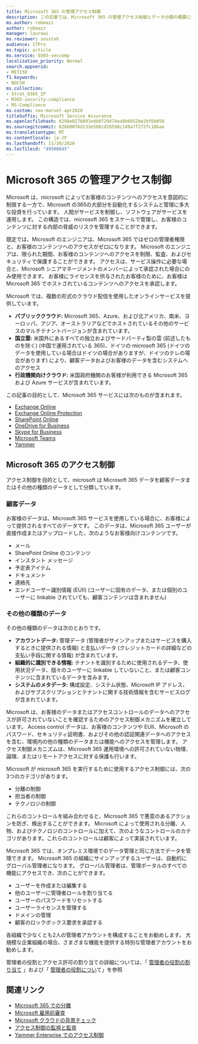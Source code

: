 ```yaml
---
title: Microsoft 365 の管理アクセス制御
description: この記事では、Microsoft 365 の管理アクセス制御とデータ分類の概要について説明します。
ms.author: robmazz
author: robmazz
manager: laurawi
ms.reviewer: sosstah
audience: ITPro
ms.topic: article
ms.service: O365-seccomp
localization_priority: Normal
search.appverid:
- MET150
f1.keywords:
- NOCSH
ms.collection:
- Strat_O365_IP
- M365-security-compliance
- MS-Compliance
ms.custom: seo-marvel-apr2020
titleSuffix: Microsoft Service Assurance
ms.openlocfilehash: 6298e027b891edb0729474ea9b6052be2bf6b056
ms.sourcegitcommit: 626b0076d133e588cd28598c149a7f272fc18bae
ms.translationtype: MT
ms.contentlocale: ja-JP
ms.lasthandoff: 11/30/2020
ms.locfileid: "49508645"
---
```

# <a name="administrative-access-controls-in-microsoft-365"></a>Microsoft 365 の管理アクセス制御 

Microsoft は、microsoft によってお客様のコンテンツへのアクセスを意図的に制限する一方で、Microsoft の365の大部分を自動化するシステムと管理に多大な投資を行っています。 人間がサービスを制御し、ソフトウェアがサービスを運用します。 この構造では、microsoft 365 をスケールで管理し、お客様のコンテンツに対する内部の脅威のリスクを管理することができます。

既定では、Microsoft のエンジニアは、Microsoft 365 ではゼロの管理者権限と、お客様のコンテンツへのアクセスがゼロになります。 Microsoft のエンジニアは、限られた期間、お客様のコンテンツへのアクセスを制限、監査、およびセキュリティで保護することができます。 アクセスは、サービス操作に必要な場合と、Microsoft シニアマネージメントのメンバーによって承認された場合にのみ使用できます。 お客様にライセンスを供与されたお客様のために、お客様は Microsoft 365 でホストされているコンテンツへのアクセスを承認します。

Microsoft では、複数の形式のクラウド配信を使用したオンラインサービスを提供しています。

- **パブリッククラウド:** Microsoft 365、Azure、および北アメリカ、南米、ヨーロッパ、アジア、オーストラリアなどでホストされているその他のサービスのマルチテナントバージョンが含まれています。
- **国立雲:** 米国外にあるすべての独立およびサードパーティ製の雲 (前述したものを除く) (中国で運用されている 365)、ドイツの microsoft 365 (ドイツのデータを使用している場合はドイツの場合がありますが、ドイツのテレの場合があります) により、顧客データおよびお客様のデータを含むシステムへのアクセス
- **行政機関向けクラウド:** 米国政府機関のお客様が利用できる Microsoft 365 および Azure サービスが含まれています。

この記事の目的として、Microsoft 365 サービスには次のものが含まれます。

- [Exchange Online](https://docs.microsoft.com/Exchange/exchange-online)
- [Exchange Online Protection](https://docs.microsoft.com/Office365/SecurityCompliance/eop/exchange-online-protection-overview)
- [SharePoint Online](https://docs.microsoft.com/sharepoint/sharepoint-online)
- [OneDrive for Business](https://docs.microsoft.com/OneDrive/onedrive)
- [Skype for Business](https://docs.microsoft.com/SkypeForBusiness/skype-for-business-online)
- [Microsoft Teams](https://docs.microsoft.com/MicrosoftTeams/Teams-overview)
- [Yammer](https://docs.microsoft.com/yammer/yammer-landing-page)

## <a name="microsoft-365-access-controls"></a>Microsoft 365 のアクセス制御

アクセス制御を目的として、microsoft は Microsoft 365 データを顧客データまたはその他の種類のデータとして分類しています。

### <a name="customer-data"></a>顧客データ

お客様のデータは、Microsoft 365 サービスを使用している場合に、お客様によって提供されるすべてのデータです。 このデータは、Microsoft 365 ユーザーが直接作成またはアップロードした、次のようなお客様向けコンテンツです。

- メール
- SharePoint Online のコンテンツ
- インスタント メッセージ
- 予定表アイテム
- ドキュメント
- 連絡先
- エンドユーザー識別情報 (EUII) (ユーザーに固有のデータ、または個別のユーザーに linkable されていても、顧客コンテンツは含まれません)

### <a name="other-types-of-data"></a>その他の種類のデータ

その他の種類のデータは次のとおりです。

- **アカウントデータ:** 管理データ (管理者がサインアップまたはサービスを購入するときに提供される情報) と支払いデータ (クレジットカードの詳細などの支払い手段に関する情報) が含まれています。
- **組織的に識別できる情報:** テナントを識別するために使用されるデータ、使用状況データ、個々のユーザーに linkable していないこと、または顧客コンテンツに含まれているデータを含みます。
- **システムのメタデータ:** 構成設定、システム状態、Microsoft IP アドレス、およびサブスクリプションとテナントに関する技術情報を含むサービスログが含まれています。

Microsoft は、お客様のデータまたはアクセスコントロールのデータへのアクセスが許可されていないことを確認するためのアクセス制御メカニズムを確立しています。 Access control データは、お客様のコンテンツや EUII、Microsoft のパスワード、セキュリティ証明書、およびその他の認証関連データへのアクセスを含む、環境内の他の種類のデータまたは機能へのアクセスを管理します。 アクセス制御メカニズムは、Microsoft 365 運用環境への許可されていない物理、論理、またはリモートアクセスに対する保護も行います。

Microsoft が microsoft 365 を実行するために使用するアクセス制御には、次の3つのカテゴリがあります。

- 分離の制御
- 担当者の制御
- テクノロジの制御

これらのコントロールを組み合わせると、Microsoft 365 で悪意のあるアクションを防ぎ、検出することができます。 Microsoft によって使用される分離、人物、およびテクノロジのコントロールに加えて、次のようなコントロールのカテゴリがあります。これらのコントロールは顧客によって実装されています。

Microsoft 365 では、オンプレミス環境でのデータ管理と同じ方法でデータを管理できます。 Microsoft 365 の組織にサインアップするユーザーは、自動的にグローバル管理者になります。 グローバル管理者は、管理ポータルのすべての機能にアクセスでき、次のことができます。

- ユーザーを作成または編集する
- 他のユーザーに管理者ロールを割り当てる
- ユーザーのパスワードをリセットする
- ユーザーライセンスを管理する
- ドメインの管理
- 顧客のロックボックス要求を承認する

各組織で少なくとも2人の管理者アカウントを構成することをお勧めします。 大規模な企業組織の場合、さまざまな機能を提供する特別な管理者アカウントをお勧めします。

管理者の役割とアクセス許可の割り当ての詳細については、「 [管理者の役割の割り当て](https://docs.microsoft.com/microsoft-365/admin/add-users/assign-admin-roles) 」および「 [管理者の役割につい](https://docs.microsoft.com/microsoft-365/admin/add-users/about-admin-roles)て」を参照

## <a name="related-links"></a>関連リンク

- [Microsoft 365 での分離](assurance-isolation-in-microsoft-365.md)
- [Microsoft 雇用前審査](assurance-pre-employment-screening.md)
- [Microsoft クラウドの背景チェック](assurance-cloud-background-check.md)
- [アクセス制御の監視と監査](assurance-monitoring-and-auditing-access-controls.md)
- [Yammer Enterprise でのアクセス制御](assurance-yammer-enterprise-access-controls.md)
